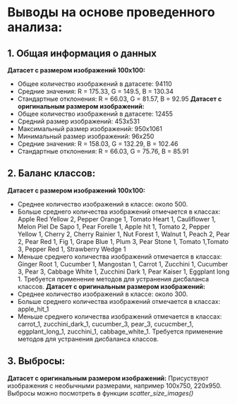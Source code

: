# Выводы на основе проведенного анализа:

## 1. Общая информация о данных
**Датасет с размером изображений 100х100:**
- Общее количество изображений в датасете: 94110
- Средние значения: R = 175.33, G = 149.5, B = 130.34
- Стандартные отклонения: R = 66.03, G = 81.57, B = 92.95
**Датасет с оригинальным размером изображений:**
- Общее количество изображений в датасете: 12455
- Средний размер изображений: 453х531
- Максимальный размер изображений: 950х1061
- Минимальный размер изображений: 96х250
- Средние значения: R = 158.03, G = 132.29, B = 102.46
- Стандартные отклонения: R = 66.03, G = 75.76, B = 85.91

## 2. Баланс классов:
**Датасет с размером изображений 100х100:**
- Среднее количество изображений в классе: около 500.
- Больше среднего количества изображений отмечается в классах: Apple Red Yellow 2, Pepper Orange 1,  Tomato Heart 1, Cauliflower 1, Melon Piel De Sapo 1, Pear Forelle 1, Apple hit 1, Tomato 2, Pepper Yellow 1, Cherry 2, Cherry Rainier 1, Nut Forest 1, Walnut 1, Peach 2, Pear 2, Pear Red 1, Fig 1, Grape Blue 1, Plum 3, Pear Stone 1, Tomato 1,Tomato 3, Pepper Red 1, Strawberry Wedge 1
- Меньше среднего количества изображений отмечается в классах: Ginger Root 1, Cucumber 1, Mangostan 1, Carrot 1, Zucchini 1, Cucumber 3, Pear 3, Cabbage White 1, Zucchini Dark 1, Pear Kaiser 1, Eggplant long 1.
Требуется применение методов для устранения дисбаланса классов.
**Датасет с оригинальным размером изображений:**
- Среднее количество изображений в классе: около 300.
- Больше среднего количества изображений отмечается в классах: apple_hit_1
- Меньше среднего количества изображений отмечается в классах: carrot_1, zucchini_dark_1, cucumber_3, pear_3, cucucmber_1, eggplant_long_1, zucchini_1, cabbage_white_1.
Требуется применение методов для устранения дисбаланса классов.

## 3. Выбросы:
**Датасет с оригинальным размером изображений:**
Присуствуют изображения с необычными размерами, например 100х750, 220х950. Выбросы можно посмотреть в функции *scatter_size_images()*

